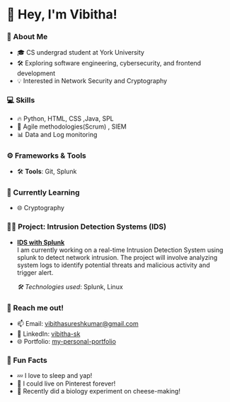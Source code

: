 # 👋 Hey, I'm Vibitha!

### 🚀 About Me
- 🎓 CS undergrad student at York University   
- 🛠️ Exploring software engineering, cybersecurity, and frontend development  
- 💡 Interested in Network Security and Cryptography 


### 💻 Skills
- 🔥 Python, HTML, CSS ,Java, SPL
- 🎯 Agile methodologies(Scrum) , SIEM
- 📊 Data and Log monitoring

### ⚙️ Frameworks & Tools
- 🛠️ **Tools**: Git, Splunk  

### 🌱 Currently Learning
- 🌐  Cryptography
  
### 🧑‍💻 Project: Intrusion Detection Systems (IDS)

- **[IDS with Splunk](#)**  
  I am currently working on a real-time Intrusion Detection System using splunk to detect network intrusion. The project will involve analyzing system logs to identify potential threats and malicious activity and trigger alert.
  
  *🛠️ Technologies used*:  Splunk, Linux
  
### 🤝 Reach me out!
- 📫 Email: [vibithasureshkumar@gmail.com](mailto:vibithasureshkumar@gmail.com)  
- 💼 LinkedIn: [vibitha-sk](https://www.linkedin.com/in/vibitha-sk?lipi=urn%3Ali%3Apage%3Ad_flagship3_profile_view_base_contact_details%3BcTTGn5AXSjCDlHBa0fh1yw%3D%3D)  
- 🌐 Portfolio: [my-personal-portfolio](https://vibitha-sk.github.io/Personal-portfolio-web/)  

### 🎯 Fun Facts
- 💤 I love to sleep and yap!  
- 📌 I could live on Pinterest forever!  
- 🧀 Recently did a biology experiment on cheese-making!  
